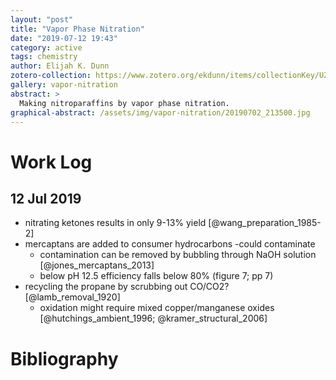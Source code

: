 ```yaml
---
layout: "post"
title: "Vapor Phase Nitration"
date: "2019-07-12 19:43"
category: active
tags: chemistry
author: Elijah K. Dunn
zotero-collection: https://www.zotero.org/ekdunn/items/collectionKey/UZMT7REW
gallery: vapor-nitration
abstract: >
  Making nitroparaffins by vapor phase nitration.
graphical-abstract: /assets/img/vapor-nitration/20190702_213500.jpg
---
```


# Work Log

## 12 Jul 2019
- nitrating ketones results in only 9-13% yield [@wang_preparation_1985-2]
- mercaptans are added to consumer hydrocarbons -could contaminate
    - contamination can be removed by bubbling through NaOH solution [@jones_mercaptans_2013]
    - below pH 12.5 efficiency falls below 80% (figure 7; pp 7)
- recycling the propane by scrubbing out CO/CO2? [@lamb_removal_1920]
    - oxidation might require mixed copper/manganese oxides [@hutchings_ambient_1996; @kramer_structural_2006]

# Bibliography

<!--notes-->

<!--links-->

